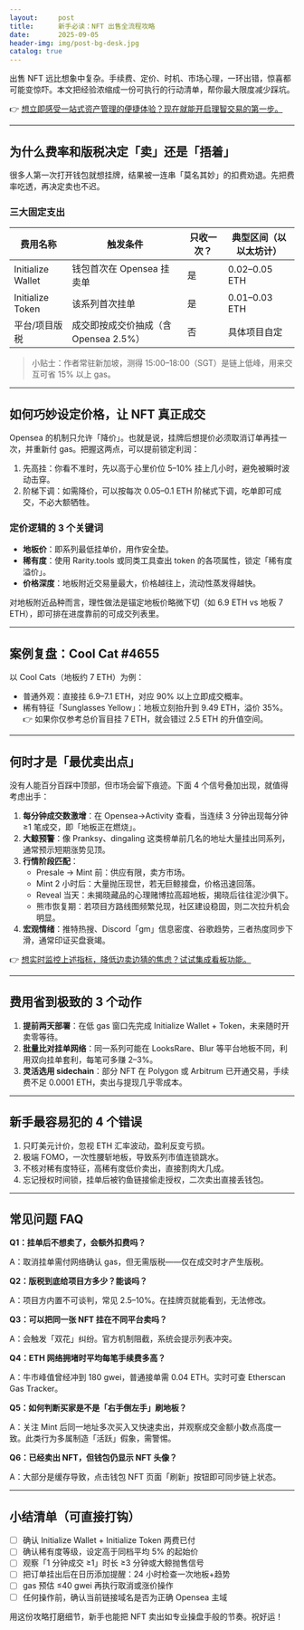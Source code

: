 ```yaml
---
layout:     post
title:      新手必读：NFT 出售全流程攻略
date:       2025-09-05
header-img: img/post-bg-desk.jpg
catalog: true
---
```


出售 NFT 远比想象中复杂。手续费、定价、时机、市场心理，一环出错，惊喜都可能变惊吓。本文把经验浓缩成一份可执行的行动清单，帮你最大限度减少踩坑。

👉 [想立即感受一站式资产管理的便捷体验？现在就能开启理智交易的第一步。](https://okxdog.com/)

---

## 为什么费率和版税决定「卖」还是「捂着」

很多人第一次打开钱包就想挂牌，结果被一连串「莫名其妙」的扣费劝退。先把费率吃透，再决定卖也不迟。

### 三大固定支出

| 费用名称          | 触发条件                          | 只收一次？ | 典型区间（以以太坊计） |
|-------------------|-----------------------------------|-----------|------------------------|
| Initialize Wallet | 钱包首次在 Opensea 挂卖单         | 是        | 0.02–0.05 ETH          |
| Initialize Token  | 该系列首次挂单                    | 是        | 0.01–0.03 ETH          |
| 平台/项目版税     | 成交即按成交价抽成（含 Opensea 2.5%） | 否        | 具体项目自定           |

> 小贴士：作者常驻新加坡，测得 15:00–18:00（SGT）是链上低峰，用来交互可省 15% 以上 gas。

---

## 如何巧妙设定价格，让 NFT 真正成交

Opensea 的机制只允许「降价」。也就是说，挂牌后想提价必须取消订单再挂一次，并重新付 gas。把握这两点，可以提前锁定利润：

1. 先高挂：你看不准时，先以高于心里价位 5–10% 挂上几小时，避免被瞬时波动击穿。
2. 阶梯下调：如需降价，可以按每次 0.05–0.1 ETH 阶梯式下调，吃单即可成交，不必大额牺牲。

### 定价逻辑的 3 个关键词

- **地板价**：即系列最低挂单价，用作安全垫。
- **稀有度**：使用 Rarity.tools 或同类工具查出 token 的各项属性，锁定「稀有度溢价」。
- **价格深度**：地板附近交易量最大，价格越往上，流动性蒸发得越快。

对地板附近品种而言，理性做法是锚定地板价略微下切（如 6.9 ETH vs 地板 7 ETH），即可排在进度靠前的可成交列表里。

---

## 案例复盘：Cool Cat #4655

以 Cool Cats（地板约 7 ETH）为例：

- 普通外观：直接挂 6.9–7.1 ETH，对应 90% 以上立即成交概率。
- 稀有特征「Sunglasses Yellow」：地板立刻抬升到 9.49 ETH，溢价 35%。  
  👉 如果你仅参考总价盲目挂 7 ETH，就会错过 2.5 ETH 的升值空间。

---

## 何时才是「最优卖出点」

没有人能百分百踩中顶部，但市场会留下痕迹。下面 4 个信号叠加出现，就值得考虑出手：

1. **每分钟成交数激增**：在 Opensea→Activity 查看，当连续 3 分钟出现每分钟 ≥1 笔成交，即「地板正在燃烧」。
2. **大鲸预警**：像 Pranksy、dingaling 这类榜单前几名的地址大量挂出同系列，通常预示短期涨势见顶。
3. **行情阶段匹配**：
   - Presale → Mint 前：供应有限，卖方市场。
   - Mint 2 小时后：大量抛压现世，若无巨鲸接盘，价格迅速回落。
   - Reveal 当天：未揭晓藏品的心理赌博拉高超地板，揭晓后往往泥沙俱下。
   - 熊市恢复期：若项目方路线图频繁兑现，社区建设稳固，则二次拉升机会明显。
4. **宏观情绪**：推特热搜、Discord「gm」信息密度、谷歌趋势，三者热度同步下滑，通常印证买盘衰竭。

👉 [想实时监控上述指标，降低边卖边猜的焦虑？试试集成看板功能。](https://okxdog.com/)

---

## 费用省到极致的 3 个动作

1. **提前两天部署**：在低 gas 窗口先完成 Initialize Wallet + Token，未来随时开卖零等待。
2. **批量比对挂单网络**：同一系列可能在 LooksRare、Blur 等平台地板不同，利用双向挂单套利，每笔可多赚 2–3%。
3. **灵活选用 sidechain**：部分 NFT 在 Polygon 或 Arbitrum 已开通交易，手续费不足 0.0001 ETH，卖出与提现几乎零成本。

---

## 新手最容易犯的 4 个错误

1. 只盯美元计价，忽视 ETH 汇率波动，盈利反变亏损。  
2. 极端 FOMO，一次性腰斩地板，导致系列市值连锁跳水。  
3. 不核对稀有度特征，高稀有度低价卖出，直接割肉大几成。  
4. 忘记授权时间锁，挂单后被钓鱼链接偷走授权，二次卖出直接丢钱包。

---

## 常见问题 FAQ

**Q1：挂单后不想卖了，会额外扣费吗？**

A：取消挂单需付网络确认 gas，但无需版税——仅在成交时才产生版税。

**Q2：版税到底给项目方多少？能谈吗？**

A：项目方内置不可谈判，常见 2.5–10%。在挂牌页就能看到，无法修改。

**Q3：可以把同一张 NFT 挂在不同平台卖吗？**

A：会触发「双花」纠纷。官方机制阻截，系统会提示列表冲突。

**Q4：ETH 网络拥堵时平均每笔手续费多高？**

A：牛市峰值曾经冲到 180 gwei，普通接单需 0.04 ETH。实时可查 Etherscan Gas Tracker。

**Q5：如何判断买家是不是「右手倒左手」刷地板？**

A：关注 Mint 后同一地址多次买入又快速卖出，并观察成交金额小数点高度一致。此类行为多属制造「活跃」假象，需警惕。

**Q6：已经卖出 NFT，但钱包仍显示 NFT 头像？**

A：大部分是缓存导致，点击钱包 NFT 页面「刷新」按钮即可同步链上状态。

---

## 小结清单（可直接打钩）

- [ ] 确认 Initialize Wallet + Initialize Token 两费已付  
- [ ] 确认稀有度等级，设定高于同档平均 5% 的起始价  
- [ ] 观察「1 分钟成交 ≥1」时长 ≥3 分钟或大鲸抛售信号  
- [ ] 把订单挂出后在日历添加提醒：24 小时检查一次地板+趋势  
- [ ] gas 预估 ≤40 gwei 再执行取消或涨价操作  
- [ ] 任何操作前，确认当前链接域名是否为正确 Opensea 主域

用这份攻略打磨细节，新手也能把 NFT 卖出如专业操盘手般的节奏。祝好运！